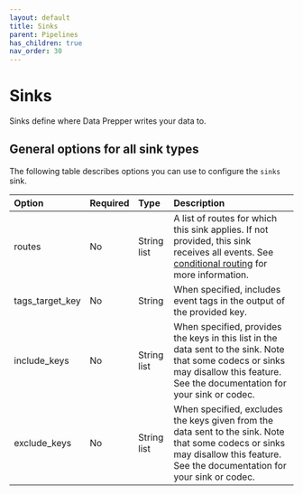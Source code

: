 ```yaml
---
layout: default
title: Sinks
parent: Pipelines
has_children: true
nav_order: 30
---
```


# Sinks

Sinks define where Data Prepper writes your data to.

## General options for all sink types

The following table describes options you can use to configure the `sinks` sink.

Option | Required | Type        | Description
:--- | :--- |:------------| :---
routes | No | String list | A list of routes for which this sink applies. If not provided, this sink receives all events. See [conditional routing]({{site.url}}{{site.baseurl}}/data-prepper/pipelines/pipelines#conditional-routing) for more information.
tags_target_key | No | String   | When specified, includes event tags in the output of the provided key.
include_keys | No | String list | When specified, provides the keys in this list in the data sent to the sink. Note that some codecs or sinks may disallow this feature. See the documentation for your sink or codec.
exclude_keys | No | String list | When specified, excludes the keys given from the data sent to the sink. Note that some codecs or sinks may disallow this feature. See the documentation for your sink or codec.
